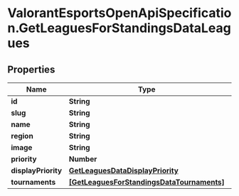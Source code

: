 # ValorantEsportsOpenApiSpecification.GetLeaguesForStandingsDataLeagues

## Properties
Name | Type | Description | Notes
------------ | ------------- | ------------- | -------------
**id** | **String** |  | [optional] 
**slug** | **String** |  | [optional] 
**name** | **String** |  | [optional] 
**region** | **String** |  | [optional] 
**image** | **String** |  | [optional] 
**priority** | **Number** |  | [optional] 
**displayPriority** | [**GetLeaguesDataDisplayPriority**](GetLeaguesDataDisplayPriority.md) |  | [optional] 
**tournaments** | [**[GetLeaguesForStandingsDataTournaments]**](GetLeaguesForStandingsDataTournaments.md) |  | [optional] 
